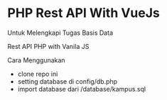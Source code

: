 # PHP Rest API With VueJs
Untuk Melengkapi Tugas Basis Data 

Rest API PHP with Vanila JS

Cara Menggunakan
- clone repo ini
- setting database di config/db.php
- import database dari /database/kampus.sql
